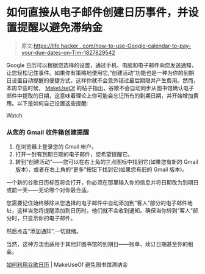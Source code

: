 # 如何直接从电子邮件创建日历事件，并设置提醒以避免滞纳金

> 原文:[https://life hacker . com/how-to-use-Google-calendar-to-pay-your-due-dates-on-Tim-1827829542](https://lifehacker.com/how-to-use-google-calendar-to-pay-your-due-dates-on-tim-1827829542)

Google 日历可以根据您选择的设置，通过手机、电脑和电子邮件向您发送通知，让您轻松记住事件。如果你有策略地使用它,“创建活动”功能也是一种为你的到期日设置自动提醒的便捷方式，这样你就不会意外错过最后期限并产生费用。然而，本周早些时候， [MakeUseOf](https://www.makeuseof.com/tag/avoid-library-late-fees-google-calendar/) 的帖子指出，谷歌不会自动同步从图书馆确认电子邮件中提取的日期，这意味着理论上你可能会忘记所有的到期日期，并开始增加费用。以下是如何自己设置这些提醒:

Watch

### 从您的 Gmail 收件箱创建提醒

1.  在浏览器上登录您的 Gmail 帐户。
2.  打开一封有到期日期的电子邮件，您希望提醒它。
3.  转到“创建活动”——您可以在右上角的三点图标中找到它(如果您有新的 Gmail 版本)，或者在右上角的“更多”按钮下找到它(如果您有旧的 Gmail 版本)。

一个新的谷歌日历标签将会打开，你必须在那里输入你的信息并将日期改为到期日或前一天——无论哪个对你最合适。

您需要记住始终移除从您选择的电子邮件中自动添加到“客人”部分的电子邮件地址，这样当您将提醒添加到日历时，他们就不会收到通知。确保当你转到“客人”部分时，只显示你的电子邮件。

然后点击“添加通知”,一切就绪。

当然，这种方法也适用于其他非图书馆的到期日——账单、续订日期甚至你的租金。

[如何利用谷歌日历](https://www.makeuseof.com/tag/avoid-library-late-fees-google-calendar/) | MakeUseOf 避免图书馆滞纳金